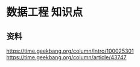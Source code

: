 # 数据工程 知识点

## 资料

https://time.geekbang.org/column/intro/100025301
https://time.geekbang.org/column/article/43747